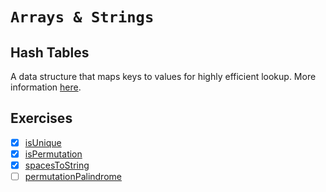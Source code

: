 # `Arrays & Strings`

## Hash Tables

A data structure that maps keys to values for highly efficient lookup. More information [here](https://github.com/rjbernaldo/katalog/tree/master/data-structures/hash-tables.md).

## Exercises
- [x] [isUnique](https://github.com/rjbernaldo/katalog/blob/master/exercises/strings/ex1.js)
- [x] [isPermutation](https://github.com/rjbernaldo/katalog/blob/master/exercises/strings/ex2.js)
- [x] [spacesToString](https://github.com/rjbernaldo/katalog/blob/master/exercises/strings/ex3.js)
- [ ] [permutationPalindrome](https://github.com/rjbernaldo/katalog/blob/master/exercises/strings/ex4.js)